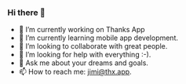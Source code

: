 ### Hi there 👋

<!--
**vbylen/vbylen** is a ✨ _special_ ✨ repository because its `README.md` (this file) appears on your GitHub profile.

Here are some ideas to get you started:
-->

- 🔭 I’m currently working on Thanks App
- 🌱 I’m currently learning mobile app development.
- 👯 I’m looking to collaborate with great people.
- 🤔 I’m looking for help with everything :-).
- 💬 Ask me about your dreams and goals.
- 📫 How to reach me: jimi@thx.app.

